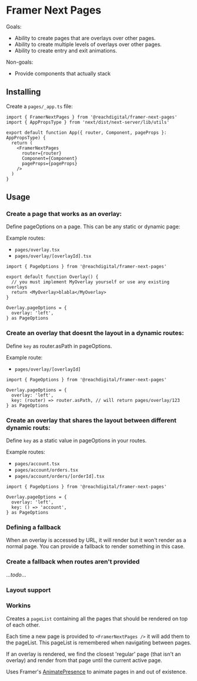 # Framer Next Pages

Goals:

- Ability to create pages that are overlays over other pages.
- Ability to create multiple levels of overlays over other pages.
- Ability to create entry and exit animations.

Non-goals:

- Provide components that actually stack

## Installing

Create a `pages/_app.ts` file:

```tsx
import { FramerNextPages } from '@reachdigital/framer-next-pages'
import { AppPropsType } from 'next/dist/next-server/lib/utils'

export default function App({ router, Component, pageProps }: AppPropsType) {
  return (
    <FramerNextPages
      router={router}
      Component={Component}
      pageProps={pageProps}
    />
  )
}
```

## Usage

### Create a page that works as an overlay:

Define pageOptions on a page. This can be any static or dynamic page:

Example routes:

- `pages/overlay.tsx`
- `pages/overlay/[overlayId].tsx`

```tsx
import { PageOptions } from '@reachdigital/framer-next-pages'

export default function Overlay() {
  // you must implement MyOverlay yourself or use any existing overlays
  return <MyOverlay>blabla</MyOverlay>
}

Overlay.pageOptions = {
  overlay: 'left',
} as PageOptions
```

### Create an overlay that doesnt the layout in a dynamic routes:

Define `key` as router.asPath in pageOptions.

Example route:

- `pages/overlay/[overlayId]`

```tsx
import { PageOptions } from '@reachdigital/framer-next-pages'

Overlay.pageOptions = {
  overlay: 'left',
  key: (router) => router.asPath, // will return pages/overlay/123
} as PageOptions
```

### Create an overlay that shares the layout between different dynamic routs:

Define `key` as a static value in pageOptions in your routes.

Example routes:

- `pages/account.tsx`
- `pages/account/orders.tsx`
- `pages/account/orders/[orderId].tsx`

```tsx
import { PageOptions } from '@reachdigital/framer-next-pages'

Overlay.pageOptions = {
  overlay: 'left',
  key: () => 'account',
} as PageOptions
```

### Defining a fallback

When an overlay is accessed by URL, it will render but it won't render as a
normal page. You can provide a fallback to render something in this case.

### Create a fallback when routes aren't provided

..._todo_...

### Layout support

### Workins

Creates a `pageList` containing all the pages that should be rendered on top of
each other.

Each time a new page is provided to `<FramerNextPages />` it will add them to
the pageList. This pageList is remembered when navigating between pages.

If an overlay is rendered, we find the closest 'regular' page (that isn't an
overlay) and render from that page until the current active page.

Uses Framer's
[AnimatePresence](https://www.framer.com/api/motion/animate-presence/) to
animate pages in and out of existence.
